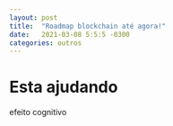 ```yaml
---
layout: post
title:  "Roadmap blockchain até agora!"
date:   2021-03-08 5:5:5 -0300
categories: outros
---
```


# Esta ajudando

efeito cognitivo